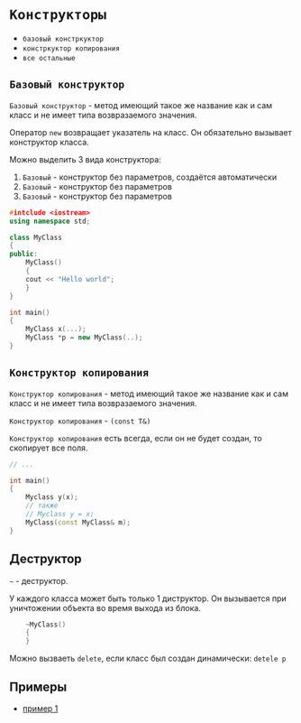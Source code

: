 # `Конструкторы`

- `базовый констркуктор`
- `констркуктор копирования`
- `все остальные`

## `Базовый конструктор`

`Базовый конструктор` - метод имеющий такое же название как и сам класс и не имеет типа
возвразаемого значения.

Оператор `new` возвращает указатель на класс. Он обязательно вызывает
конструктор класса.

Можно выделить 3 вида конструктора:
1. `Базовый` - конструктор без параметров, создаётся автоматически
2. `Базовый` - конструктор без параметров
3. `Базовый` - конструктор без параметров

```cpp
#intclude <iostream>
using namespace std;

class MyClass
{
public:
    MyClass()
    {
	cout << "Hello world";
    }
}

int main()
{
    MyClass x(...);
    MyClass *p = new MyClass(..);
}
```

## `Конструктор копирования`

`Конструктор копирования` - метод имеющий такое же название как и сам класс и
не имеет типа возвразаемого значения.

`Конструктор копирования` - `(const T&)`

`Конструктор копирования` есть всегда, если он не будет создан, то скопирует
все поля.

```cpp
// ...

int main()
{
    Myclass y(x);
    // также
    // Myclass y = x;
    MyClass(const MyClass& m);
}
```

## Деструктор

`~` - деструктор.

У каждого класса может быть только 1 диструктор. Он вызывается при уничтожении
объекта во время выхода из блока.

```cpp
    ~MyClass()
    {
    }
```

Можно вызваеть `delete`, если класс был создан динамически: `detele p`

## Примеры

- [пример 1](examples/constructors/ex1.cpp)